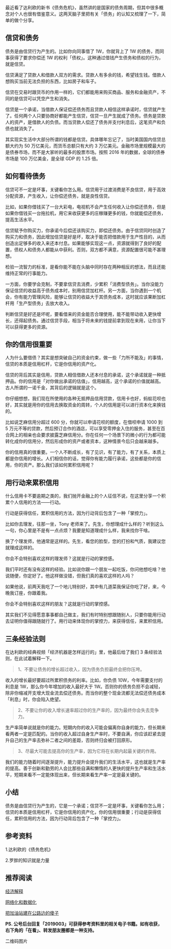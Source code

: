 最近看了达利欧的新书《债务危机》，虽然讲的是国家的债务周期，但其中很多概念对个人也很有借鉴意义。这两天脑子里把有关「债务」的认知又梳理了一下，简单的做个分享。

## 信贷和债务

债务是由信贷行为产生的。比如你向同事借了 1W，你就背上了 1W 的债务，而同事获得了要求你偿还 1W 的权利「债权」。这种通过借钱产生债务和债权的行为，就是信贷。

信贷满足了贷款人和借款人双方的需求。贷款人有多余的钱，希望钱生钱。借款人想购买当前无法负担的东西，比如房子和车子。

信贷在交易时跟货币的作用一样的，它们都能用来购买商品、服务和金融资产，不同的是信贷可以凭空产生和消失。

信贷是一个承诺，当借款人保证偿还债务而且贷款人相信这样承诺时，信贷就产生了。任何两个人只要协商好都能产生信贷，信贷一旦产生就成了债务。债务是贷款人的资产，是借款人的负债。而当贷款人偿还了债务并支付利息后，这笔资产和负债也就消失了。

其实现实生活中大部分所谓的钱都是信贷。具体哪年忘记了，当时美国国内信贷总额大约为 50 万亿美元，而货币总额只有大约 3 万亿美元。金融市场里规模最大的是债券市场，而不是大家听的最多的股票市场。按照 2016 年的数据，全球的债券市场是 100 万亿美金，是全球 GDP 的 1.25 倍。

## 如何看待债务

信贷可不一定是坏事，关键看你怎么用。信贷用于过渡消费是不良信贷，用于高效分配资源，产生收入，让你偿还债务，就是良性信贷。

比如，如果你借钱买了一台大彩电，电视机不会产生任何收入让你偿还债务，但是如果你借钱买一台拖拉机，用它来收获更多的庄稼赚更多的钱，你就能偿还债务，提高生活水平。

信贷赋予你购买力，你承诺今后偿还该购买力，即偿还债务。由于信贷同时创造了购买力和债务，因此增加信贷是好是坏，取决于能否把借款用于生产性目的，从而创造出足够多的收入来还本付息。如果能够实现这一点，资源就得到了良好的配置，债权人和债务人都能从中获利。否则，双方都不满意，资源配置很可能不甚理想。

检验一流智力的标准，是看你能不能在头脑中同时存在两种相反的想法，而且还能维持正常的行事能力。

一方面，你要学会克制，不要拿信贷去消费，少累积「消费型债务」。当你没能力保证信贷的收益高于债务成本时，别用信贷加杠杆。另一方面，当你遇到一个机会，你有能力管理风险，能够让信贷的收益大于其债务成本，这时就应该果断加杠杆用「生产型债务」去放大收入。

判断信贷是好还是坏呢，要看借来的资金能否合理使用，能不能带动收入更快增长，还得起债务。通过信贷手段，相当于将未来的钱提前拿到现在来用，让你当下可以获得更多的资源。

## 你的信用很重要

人为什么要借债？其实是想突破自己的资金约束，做一些「力所不能及」的事情，信贷的本质是信用杠杆，它是你信用的资产化。

信贷的背后其实是信用，贷款人相信借款人还本付息的承诺，这个承诺就是一种抵押品。你的信用是「对你做出承诺的估值」，信用越高，这个承诺的价值就越高。古人所谓的一诺千金，其背后的逻辑就是这个。

你仔细想想，我们现在所使用的各种无抵押品信用贷款，信用卡也好，蚂蚁花呗也好，其实就是用你的信用去换取资金的周转，个人的信用是可以进行资本化来换钱的。

比如说芝麻信用分超过 600 分，你就可以申请花呗的额度，在借呗申请 1000 到 5 万元不等的贷款，然后预订合作的酒店，可以享受零押金入住的服务，甚至在百合网上的相亲也会要求披露芝麻信用分。你在任何一个场景下的微小的行为都可能转化成你的信用分，然后形成你的资产或者资本，这种情景今后只会越来越多。

你的信用真的很重要。一个人不断成长，有了见识，有了能力，有了关系，本质上都是你信用的增长。人们相信你的话，觉得你有能力履行承诺，这些都是你的信用，你的资产。那么我们该如何累积信用呢？

## 用行动来累积信用

什么信用卡不要逾期之类的，我们抛开金融上的个人征信不说，在这里分享一个积累个人信用的方法——行动。

行动是获得信任，累积信用的方法，因为行动背后包含了一种「掌控力」。

比如你去理发，往那一坐，Tony 老师来了。先生，你想理成什么样的？听到这么一句，你心里是不是有一点点烦？我要是知道理成什么样，我来找你干啥。

换了个理发师，他通常是这样的。先生，看您的脸型，您的打扮和气质，我建议您就理成这样的。

你会不会特别喜欢这样的理发师？这就是行动的掌控感。

我们平时还有没有这样的经验。比如说你跟一个朋友一起吃饭，你问他想吃啥？他说随便，你定好了。他这样做没错，但我们真的喜欢这样的人吗？

如果他说，前两天我吃了一个地儿特别好，其中有几道菜我保证你吃了好，来，今晚我订座，你跟着我。

你会不会特别喜欢这样的朋友？这就是行动的掌控感。

其实我们不见得愿意事事都自己做主，我们有时特别想跟随别人，只要你能用行动去证明你值得跟随就行了。用行动来体现你的掌控力，来获得信任，来累积信用。

## 三条经验法则

在达利欧的经典视频「经济机器是怎样运行的」里，他最后给了我们 3 条经验法则，在此试着解释一下。

> 1、不要让债务的增长超过收入，因为债务负担最终会把你压垮。

收入的增长最好要超过所累积债务的利率。比如，你负债 10W，今年需要支付的利息是 1W，那么你今年增加的收入最好大于 1W。否则你的债务负担不会减轻，除非你缩减开支增大现金流去偿还债务。而当你的整个现金流都无法偿还债务成本「利息」时，你会陷入绝望。

> 2、不要让你的收入增长速率超过你的生产率的，因为最终你会失去竞争力。

生产率简单说就是你的能力。短期内你的收入可能会偏离你自身的能力，但长期来看两者一定是匹配的。当你的收入超过自身生产率时，不要自满，你应该赶紧去提升自己的生产率去弥补二者之间的差距，否则终归会被打回原形。

> 3、尽最大可能去提高你的生产率，因为它将在长期内起最关键的作用。

我们的能力随着时间逐渐提升，能力提升会提升我们的生活水平，这也就是生产率的提高。善于创新和勤劳的人会比那些自满和懒惰的人更快的提升生产率和生活水平，短期来看不一定能体现出来，但长期来看生产率一定是最关键的。

## 小结

债务是由信贷行为产生的，它是一个承诺；信贷不一定是坏事，关键看你怎么用；信贷的本质是信用杠杆，它是你信用的资产化，你的信用很重要；行动是获得信任，累积信用的方法，因为行动背后包含了一种「掌控力」。

## 参考资料

1.达利欧的《债务危机》

2.罗胖的知识就是力量

## 推荐阅读

[经济解释](https://mp.weixin.qq.com/s/8Ety7Z7wpkwWHhMwA1cKtg)

[网络化和数据化](https://mp.weixin.qq.com/s/9IPWrgNSzqcLehapm0UMYg)

[把加油站建在公路边的傻子](https://mp.weixin.qq.com/s/fCF7NiInSLs_YH10IVCIDQ)

**PS. 公号后台回复「2019003」可获得参考资料里的相关电子书籍。如有收获，右下角的「在看」、转发朋友圈都是一种支持。**

二维码图片
